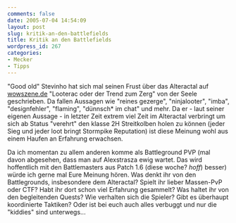 ```yaml
---
comments: false
date: 2005-07-04 14:54:09
layout: post
slug: kritik-an-den-battlefields
title: Kritik an den Battlefields
wordpress_id: 267
categories:
- Mecker
- Tipps
---
```


"Good old" Stevinho hat sich mal seinen Frust über das Alteractal auf [wowszene.de](http://www.wowszene.de/) "Looterac oder der Trend zum Zerg" von der Seele geschrieben. Da fallen Aussagen wie "reines gezerge", "ninjalooter", "imba", "designfehler", "flaming", "dünnsch* im chat" und mehr. Da er - laut seiner eigenen Aussage - in letzter Zeit extrem viel Zeit im Alteractal verbringt um sich ab Status "verehrt" den klasse 2H Streitkolben holen zu können (jeder Sieg und jeder loot bringt Stormpike Reputation) ist diese Meinung wohl aus einem Haufen an Erfahrung erwachsen.

Da ich momentan zu allem anderen komme als Battleground PVP (mal davon abgesehen, dass man auf Alexstrasza ewig wartet. Das wird hoffentlich mit den Battlemasters aus Patch 1.6 (diese woche? *hoff*) besser) würde ich gerne mal Eure Meinung hören. Was denkt ihr von den Battlegrounds, insbesondere dem Alteractal? Spielt ihr lieber Massen-PvP oder CTF? Habt ihr dort schon viel Erfahrung gesammelt? Was haltet ihr von den begleitenden Quests? Wie verhalten sich die Spieler? Gibt es überhaupt koordinierte Taktiken? Oder ist bei euch auch alles verbuggt und nur die "kiddies" sind unterwegs...
